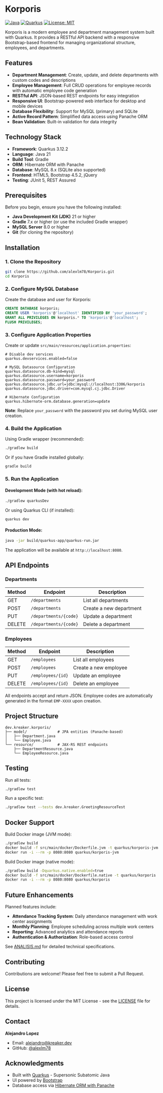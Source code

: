 # Korporis

[![Java](https://img.shields.io/badge/Java-21-orange.svg)](https://openjdk.java.net/)
[![Quarkus](https://img.shields.io/badge/Quarkus-3.12.2-blue.svg)](https://quarkus.io/)
[![License: MIT](https://img.shields.io/badge/License-MIT-yellow.svg)](LICENSE)

Korporis is a modern employee and department management system built with Quarkus. It provides a RESTful API backend with a responsive Bootstrap-based frontend for managing organizational structure, employees, and departments.

## Features

- **Department Management**: Create, update, and delete departments with custom codes and descriptions
- **Employee Management**: Full CRUD operations for employee records with automatic employee code generation
- **RESTful API**: JSON-based REST endpoints for easy integration
- **Responsive UI**: Bootstrap-powered web interface for desktop and mobile devices
- **Database Flexibility**: Support for MySQL (primary) and SQLite
- **Active Record Pattern**: Simplified data access using Panache ORM
- **Bean Validation**: Built-in validation for data integrity

## Technology Stack

- **Framework**: Quarkus 3.12.2
- **Language**: Java 21
- **Build Tool**: Gradle
- **ORM**: Hibernate ORM with Panache
- **Database**: MySQL 8.x (SQLite also supported)
- **Frontend**: HTML5, Bootstrap 4.5.2, jQuery
- **Testing**: JUnit 5, REST Assured

## Prerequisites

Before you begin, ensure you have the following installed:

- **Java Development Kit (JDK)** 21 or higher
- **Gradle** 7.x or higher (or use the included Gradle wrapper)
- **MySQL Server** 8.0 or higher
- **Git** (for cloning the repository)

## Installation

### 1. Clone the Repository

```sh
git clone https://github.com/alexlm78/Korporis.git
cd Korporis
```

### 2. Configure MySQL Database

Create the database and user for Korporis:

```sql
CREATE DATABASE korporis;
CREATE USER 'korporis'@'localhost' IDENTIFIED BY 'your_password';
GRANT ALL PRIVILEGES ON korporis.* TO 'korporis'@'localhost';
FLUSH PRIVILEGES;
```

### 3. Configure Application Properties

Create or update `src/main/resources/application.properties`:

```properties
# Disable dev services
quarkus.devservices.enabled=false

# MySQL Datasource Configuration
quarkus.datasource.db-kind=mysql
quarkus.datasource.username=korporis
quarkus.datasource.password=your_password
quarkus.datasource.jdbc.url=jdbc:mysql://localhost:3306/korporis
quarkus.datasource.jdbc.driver=com.mysql.cj.jdbc.Driver

# Hibernate Configuration
quarkus.hibernate-orm.database.generation=update
```

**Note**: Replace `your_password` with the password you set during MySQL user creation.

### 4. Build the Application

Using Gradle wrapper (recommended):

```sh
./gradlew build
```

Or if you have Gradle installed globally:

```sh
gradle build
```

### 5. Run the Application

#### Development Mode (with hot reload):

```sh
./gradlew quarkusDev
```

Or using Quarkus CLI (if installed):

```sh
quarkus dev
```

#### Production Mode:

```sh
java -jar build/quarkus-app/quarkus-run.jar
```

The application will be available at `http://localhost:8080`.

## API Endpoints

### Departments

| Method | Endpoint | Description |
|--------|----------|-------------|
| GET | `/departments` | List all departments |
| POST | `/departments` | Create a new department |
| PUT | `/departments/{code}` | Update a department |
| DELETE | `/departments/{code}` | Delete a department |

### Employees

| Method | Endpoint | Description |
|--------|----------|-------------|
| GET | `/employees` | List all employees |
| POST | `/employees` | Create a new employee |
| PUT | `/employees/{id}` | Update an employee |
| DELETE | `/employees/{id}` | Delete an employee |

All endpoints accept and return JSON. Employee codes are automatically generated in the format `EMP-XXXX` upon creation.

## Project Structure

```
dev.kreaker.korporis/
├── model/              # JPA entities (Panache-based)
│   ├── Department.java
│   └── Employee.java
└── resource/           # JAX-RS REST endpoints
    ├── DepartmentResource.java
    └── EmployeeResource.java
```

## Testing

Run all tests:

```sh
./gradlew test
```

Run a specific test:

```sh
./gradlew test --tests dev.kreaker.GreetingResourceTest
```

## Docker Support

Build Docker image (JVM mode):

```sh
./gradlew build
docker build -f src/main/docker/Dockerfile.jvm -t quarkus/korporis-jvm .
docker run -i --rm -p 8080:8080 quarkus/korporis-jvm
```

Build Docker image (native mode):

```sh
./gradlew build -Dquarkus.native.enabled=true
docker build -f src/main/docker/Dockerfile.native -t quarkus/korporis .
docker run -i --rm -p 8080:8080 quarkus/korporis
```

## Future Enhancements

Planned features include:
- **Attendance Tracking System**: Daily attendance management with work center assignments
- **Monthly Planning**: Employee scheduling across multiple work centers
- **Reporting**: Advanced analytics and attendance reports
- **Authentication & Authorization**: Role-based access control

See [ANALISIS.md](doxs/ANALISIS.md) for detailed technical specifications.

## Contributing

Contributions are welcome! Please feel free to submit a Pull Request.

## License

This project is licensed under the MIT License - see the [LICENSE](LICENSE) file for details.

## Contact

**Alejandro Lopez**
- Email: [alejandro@kreaker.dev](mailto:alejandro@kreaker.dev)
- GitHub: [@alexlm78](https://github.com/alexlm78)

## Acknowledgments

- Built with [Quarkus](https://quarkus.io/) - Supersonic Subatomic Java
- UI powered by [Bootstrap](https://getbootstrap.com/)
- Database access via [Hibernate ORM with Panache](https://quarkus.io/guides/hibernate-orm-panache)
